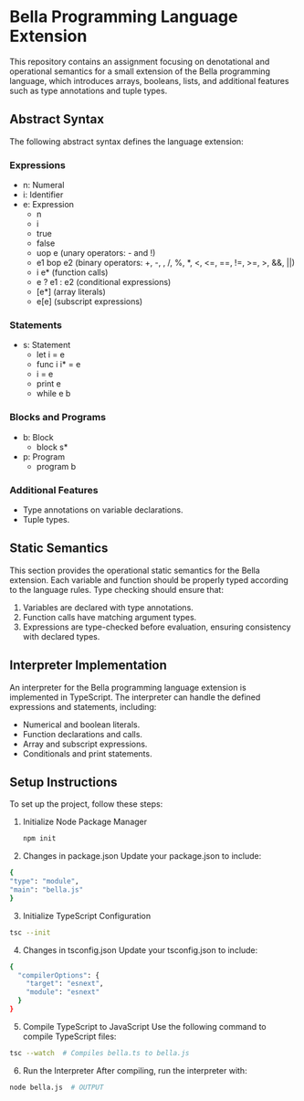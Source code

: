 # Bella Programming Language Extension

This repository contains an assignment focusing on denotational and operational semantics for a small extension of the Bella programming language, which introduces arrays, booleans, lists, and additional features such as type annotations and tuple types.

## Abstract Syntax

The following abstract syntax defines the language extension:

### Expressions
- n: Numeral
- i: Identifier
- e: Expression
  - n
  - i
  - true
  - false
  - uop e (unary operators: - and !)
  - e1 bop e2 (binary operators: +, -, , /, %, *, <, <=, ==, !=, >=, >, &&, ||)
  - i e* (function calls)
  - e ? e1 : e2 (conditional expressions)
  - [e*] (array literals)
  - e[e] (subscript expressions)

### Statements
- s: Statement
  - let i = e
  - func i i* = e
  - i = e
  - print e
  - while e b

### Blocks and Programs
- b: Block
  - block s*
- p: Program
  - program b

### Additional Features
- Type annotations on variable declarations.
- Tuple types.

## Static Semantics

This section provides the operational static semantics for the Bella extension. Each variable and function should be properly typed according to the language rules. Type checking should ensure that:

1. Variables are declared with type annotations.
2. Function calls have matching argument types.
3. Expressions are type-checked before evaluation, ensuring consistency with declared types.

## Interpreter Implementation

An interpreter for the Bella programming language extension is implemented in TypeScript. The interpreter can handle the defined expressions and statements, including:

- Numerical and boolean literals.
- Function declarations and calls.
- Array and subscript expressions.
- Conditionals and print statements.

## Setup Instructions

To set up the project, follow these steps:

1. Initialize Node Package Manager

   ```bash
   npm init
   ```

2. Changes in package.json
Update your package.json to include:

  ```bash
{
  "type": "module",
  "main": "bella.js"
}
  ```

3. Initialize TypeScript Configuration

  ```bash
tsc --init
  ```

4. Changes in tsconfig.json
Update your tsconfig.json to include:

```bash
{
  "compilerOptions": {
    "target": "esnext",
    "module": "esnext"
  }
}
  ```

5. Compile TypeScript to JavaScript
Use the following command to compile TypeScript files:

```bash
tsc --watch  # Compiles bella.ts to bella.js
```

6. Run the Interpreter
After compiling, run the interpreter with:

```bash
node bella.js  # OUTPUT
```
